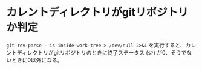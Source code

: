 # カレントディレクトリがgitリポジトリか判定

`git rev-parse --is-inside-work-tree > /dev/null 2>&1` を実行すると、カレントディレクトリがgitリポジトリのときに終了ステータス (`$?`) が0、そうでないときに0以外になる。
